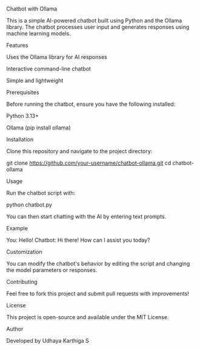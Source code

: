 Chatbot with Ollama

This is a simple AI-powered chatbot built using Python and the Ollama library. The chatbot processes user input and generates responses using machine learning models.

Features

Uses the Ollama library for AI responses

Interactive command-line chatbot

Simple and lightweight

Prerequisites

Before running the chatbot, ensure you have the following installed:

Python 3.13+

Ollama (pip install ollama)

Installation

Clone this repository and navigate to the project directory:

git clone https://github.com/your-username/chatbot-ollama.git
cd chatbot-ollama

Usage

Run the chatbot script with:

python chatbot.py

You can then start chatting with the AI by entering text prompts.

Example

You: Hello!
Chatbot: Hi there! How can I assist you today?

Customization

You can modify the chatbot's behavior by editing the script and changing the model parameters or responses.

Contributing

Feel free to fork this project and submit pull requests with improvements!

License

This project is open-source and available under the MIT License.

Author

Developed by Udhaya Karthiga S
